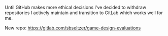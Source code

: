 Until GitHub makes more ethical decisions I've decided to withdraw repositories I actively maintain and transition to GitLab which works well for me.

New repo: https://gitlab.com/sbseltzer/game-design-evaluations
